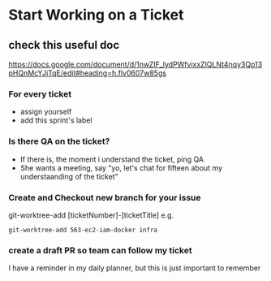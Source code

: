 # Start Working on a Ticket
## check this useful doc
https://docs.google.com/document/d/1nwZIF_lydPWfvixxZlQLNt4nqy3Qp13pHQnMcYJjTqE/edit#heading=h.flv0607w85gs

### For every ticket
- assign yourself
- add this sprint's label

### Is there QA on the ticket?
- If there is, the moment i understand the ticket, ping QA
- She wants a meeting, say "yo, let's chat for fifteen about my understaanding of the ticket"

### Create and Checkout new branch for your issue 
git-worktree-add [ticketNumber]-[ticketTitle]
e.g.
```
git-worktree-add 563-ec2-iam-docker infra
```

### create a draft PR so team can follow my ticket
I have a reminder in my daily planner, but this is just important to remember
